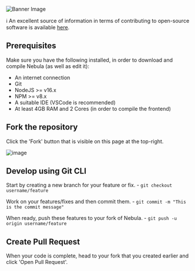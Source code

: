 ![Banner Image](https://cdn.discordapp.com/attachments/1026618025652269138/1026618077623881739/NEBULA.png)

ℹ️ An excellent source of information in terms of contributing to open-source software is available [here](https://contributing.md/category/guides/).

## Prerequisites
Make sure you have the following installed, in order to download and compile Nebula (as well as edit it):
- An internet connection
- Git
- NodeJS >= v16.x
- NPM >= v8.x
- A suitable IDE (VSCode is recommended)
- At least 4GB RAM and 2 Cores (in order to compile the frontend)

## Fork the repository
Click the 'Fork' button that is visible on this page at the top-right.

![image](https://user-images.githubusercontent.com/72230943/193697873-18bb0e54-4e2a-4327-8818-adbfd9e16009.png)

## Develop using Git CLI
Start by creating a new branch for your feature or fix. -
```git checkout username/feature```

Work on your features/fixes and then commit them. -
```git commit -m "This is the commit message"```

When ready, push these features to your fork of Nebula. - 
```git push -u origin username/feature```

## Create Pull Request
When your code is complete, head to your fork that you created earlier and click 'Open Pull Request'.
